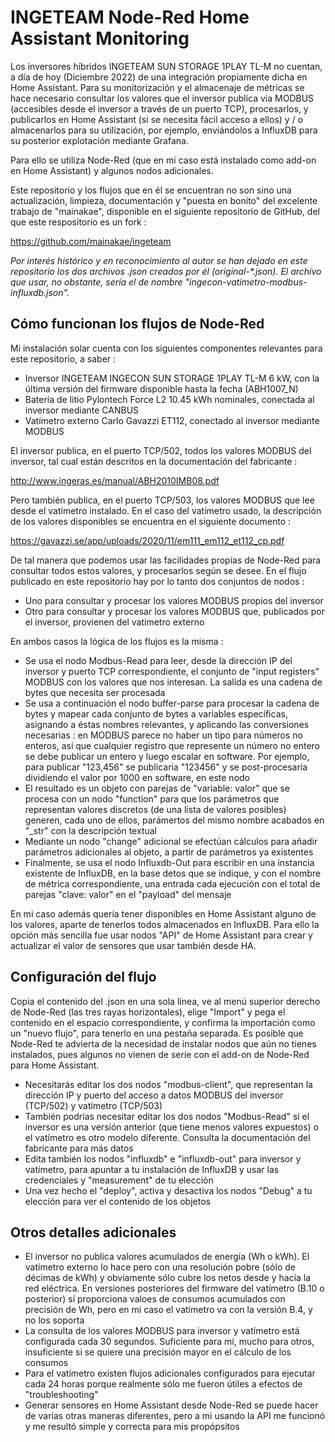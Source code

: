 # INGETEAM Node-Red Home Assistant Monitoring
Los inversores híbridos INGETEAM SUN STORAGE 1PLAY TL-M no cuentan, a día de hoy (Diciembre 2022) de una integración propiamente dicha en Home Assistant. Para su monitorización y el almacenaje de métricas se hace necesario consultar los valores que el inversor publica via MODBUS (accesibles desde el inversor a través de un puerto TCP), procesarlos, y publicarlos en Home Assistant (si se necesita fácil acceso a ellos) y / o almacenarlos para su utilización, por ejemplo, enviándolos a InfluxDB para su posterior explotación mediante Grafana.

Para ello se utiliza Node-Red (que en mi caso está instalado como add-on en Home Assistant) y algunos nodos adicionales.

Este repositorio y los flujos que en él se encuentran no son sino una actualización, limpieza, documentación y "puesta en bonito" del excelente trabajo de "mainakae", disponible en el siguiente repositorio de GitHub, del que este respositorio es un fork :

https://github.com/mainakae/ingeteam

_Por interés histórico y en reconocimiento al autor se han dejado en este repositorio los dos archivos .json creados por él (original-*.json). El archivo que usar, no obstante, sería el de nombre "ingecon-vatimetro-modbus-influxdb.json"._


## Cómo funcionan los flujos de Node-Red

Mi instalación solar cuenta con los siguientes componentes relevantes para este repositorio, a saber :
* Inversor INGETEAM INGECON SUN STORAGE 1PLAY TL-M 6 kW, con la última versión del firmware disponible hasta la fecha (ABH1007_N)
* Batería de litio Pylontech Force L2 10.45 kWh nominales, conectada al inversor mediante CANBUS
* Vatímetro externo Carlo Gavazzi ET112, conectado al inversor mediante MODBUS

El inversor publica, en el puerto TCP/502, todos los valores MODBUS del inversor, tal cual están descritos en la documentación del fabricante :

http://www.ingeras.es/manual/ABH2010IMB08.pdf

Pero también publica, en el puerto TCP/503, los valores MODBUS que lee desde el vatímetro instalado. En el caso del vatímetro usado, la descripción de los valores disponibles se encuentra en el siguiente documento :

https://gavazzi.se/app/uploads/2020/11/em111_em112_et112_cp.pdf


De tal manera que podemos usar las facilidades propias de Node-Red para consultar todos estos valores, y procesarlos según se desee. En el flujo publicado en este repositorio hay por lo tanto dos conjuntos de nodos :

* Uno para consultar y procesar los valores MODBUS propios del inversor
* Otro para consultar y procesar los valores MODBUS que, publicados por el inversor, provienen del vatimetro externo


En ambos casos la lógica de los flujos es la misma : 

* Se usa el nodo Modbus-Read para leer, desde la dirección IP del inversor y puerto TCP correspondiente, el conjunto de "input registers" MODBUS con los valores que nos interesan. La salida es una cadena de bytes que necesita ser procesada
* Se usa a continuación el nodo buffer-parse para procesar la cadena de bytes y mapear cada conjunto de bytes a variables específicas, asignando a éstas nombres relevantes, y aplicando las conversiones necesarias : en MODBUS parece no haber un tipo para números no enteros, así que cualquier registro que represente un número no entero se debe publicar un entero y luego escalar en software. Por ejemplo, para publicar "123,456" se publicaria "123456" y se post-procesaría dividiendo el valor por 1000 en software, en este nodo
* El resultado es un objeto con parejas de "variable: valor" que se procesa con un nodo "function" para que los parámetros que representan valores discretos (de una lista de valores posibles) generen, cada uno de ellos, parámertos del mismo nombre acabados en "\_str" con la descripción textual
* Mediante un nodo "change" adicional se efectúan cálculos para añadir parámetros adicionales al objeto, a partir de parámetros ya existentes
* Finalmente, se usa el nodo Influxdb-Out para escribir en una instancia existente de InfluxDB, en la base detos que se indique, y con el nombre de métrica correspondiente, una entrada cada ejecución con el total de parejas "clave: valor" en el "payload" del mensaje

En mi caso además quería tener disponibles en Home Assistant alguno de los valores, aparte de tenerlos todos almacenados en InfluxDB. Para ello la opción más sencilla fue usar nodos "API" de Home Assistant para crear y actualizar el valor de sensores que usar también desde HA.


## Configuración del flujo

Copia el contenido del .json en una sola línea, ve al menú superior derecho de Node-Red (las tres rayas horizontales), elige "Import" y pega el contenido en el espacio correspondiente, y confirma la importación como un "nuevo flujo", para tenerlo en una pestaña separada. Es posible que Node-Red te advierta de la necesidad de instalar nodos que aún no tienes instalados, pues algunos no vienen de serie con el add-on de Node-Red para Home Assistant.

* Necesitarás editar los dos nodos "modbus-client", que representan la dirección IP y puerto del acceso a datos MODBUS del inversor (TCP/502) y vatímetro (TCP/503)
* También podrías necesitar editar los dos nodos "Modbus-Read" si el inversor es una versión anterior (que tiene menos valores expuestos) o el vatímetro es otro modelo diferente. Consulta la documentación del fabricante para más datos
* Edita también los nodos "influxdb" e "influxdb-out" para inversor y vatímetro, para apuntar a tu instalación de InfluxDB y usar las credenciales y "measurement" de tu elección
* Una vez hecho el "deploy", activa y desactiva los nodos "Debug" a tu elección para ver el contenido de los objetos



## Otros detalles adicionales

* El inversor no publica valores acumulados de energía (Wh o kWh). El vatímetro externo lo hace pero con una resolución pobre (sólo de décimas de kWh) y obviamente sólo cubre los netos desde y hacia la red eléctrica. En versiones posteriores del firmware del vatímetro (B.10 o posterior) sí proporciona valoes de consumos acumulados con precisión de Wh, pero en mi caso el vatímetro va con la versión B.4, y no los soporta
* La consulta de los valores MODBUS para inversor y vatímetro está configurada cada 30 segundos. Suficiente para mi, mucho para otros, insuficiente si se quiere una precisión mayor en el cálculo de los consumos
* Para el vatímetro existen flujos adicionales configurados para ejecutar cada 24 horas porque realmente sólo me fueron útiles a efectos de "troubleshooting"
* Generar sensores en Home Assistant desde Node-Red se puede hacer de varias otras maneras diferentes, pero a mi usando la API me funcionó y me resultó simple y correcta para mis propópsitos


